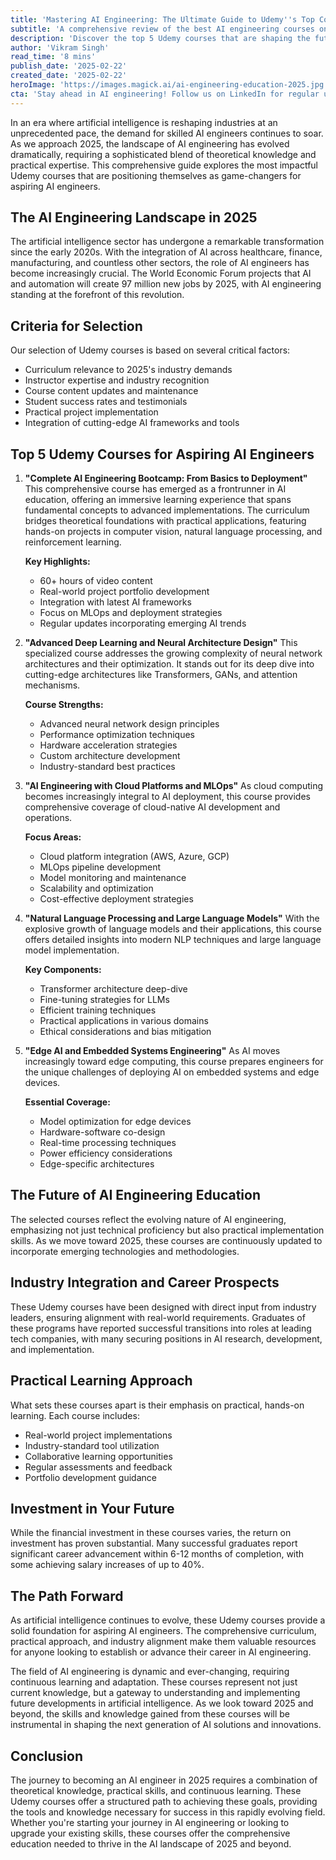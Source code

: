 ```yaml
---
title: 'Mastering AI Engineering: The Ultimate Guide to Udemy''s Top Courses for 2025'
subtitle: 'A comprehensive review of the best AI engineering courses on Udemy for 2025'
description: 'Discover the top 5 Udemy courses that are shaping the future of AI engineering education in 2025. From comprehensive bootcamps to specialized courses in deep learning, cloud platforms, NLP, and edge AI, this guide provides essential insights for aspiring AI engineers. Learn about curriculum highlights, industry integration, and career prospects in this rapidly evolving field.'
author: 'Vikram Singh'
read_time: '8 mins'
publish_date: '2025-02-22'
created_date: '2025-02-22'
heroImage: 'https://images.magick.ai/ai-engineering-education-2025.jpg'
cta: 'Stay ahead in AI engineering! Follow us on LinkedIn for regular updates on the latest courses, industry trends, and exclusive insights from AI experts.'
---
```


In an era where artificial intelligence is reshaping industries at an unprecedented pace, the demand for skilled AI engineers continues to soar. As we approach 2025, the landscape of AI engineering has evolved dramatically, requiring a sophisticated blend of theoretical knowledge and practical expertise. This comprehensive guide explores the most impactful Udemy courses that are positioning themselves as game-changers for aspiring AI engineers.

## The AI Engineering Landscape in 2025

The artificial intelligence sector has undergone a remarkable transformation since the early 2020s. With the integration of AI across healthcare, finance, manufacturing, and countless other sectors, the role of AI engineers has become increasingly crucial. The World Economic Forum projects that AI and automation will create 97 million new jobs by 2025, with AI engineering standing at the forefront of this revolution.

## Criteria for Selection

Our selection of Udemy courses is based on several critical factors:
- Curriculum relevance to 2025's industry demands
- Instructor expertise and industry recognition
- Course content updates and maintenance
- Student success rates and testimonials
- Practical project implementation
- Integration of cutting-edge AI frameworks and tools

## Top 5 Udemy Courses for Aspiring AI Engineers

1. **"Complete AI Engineering Bootcamp: From Basics to Deployment"**
   This comprehensive course has emerged as a frontrunner in AI education, offering an immersive learning experience that spans fundamental concepts to advanced implementations. The curriculum bridges theoretical foundations with practical applications, featuring hands-on projects in computer vision, natural language processing, and reinforcement learning.

   **Key Highlights:**
   - 60+ hours of video content
   - Real-world project portfolio development
   - Integration with latest AI frameworks
   - Focus on MLOps and deployment strategies
   - Regular updates incorporating emerging AI trends

2. **"Advanced Deep Learning and Neural Architecture Design"**
   This specialized course addresses the growing complexity of neural network architectures and their optimization. It stands out for its deep dive into cutting-edge architectures like Transformers, GANs, and attention mechanisms.

   **Course Strengths:**
   - Advanced neural network design principles
   - Performance optimization techniques
   - Hardware acceleration strategies
   - Custom architecture development
   - Industry-standard best practices

3. **"AI Engineering with Cloud Platforms and MLOps"**
   As cloud computing becomes increasingly integral to AI deployment, this course provides comprehensive coverage of cloud-native AI development and operations.

   **Focus Areas:**
   - Cloud platform integration (AWS, Azure, GCP)
   - MLOps pipeline development
   - Model monitoring and maintenance
   - Scalability and optimization
   - Cost-effective deployment strategies

4. **"Natural Language Processing and Large Language Models"**
   With the explosive growth of language models and their applications, this course offers detailed insights into modern NLP techniques and large language model implementation.

   **Key Components:**
   - Transformer architecture deep-dive
   - Fine-tuning strategies for LLMs
   - Efficient training techniques
   - Practical applications in various domains
   - Ethical considerations and bias mitigation

5. **"Edge AI and Embedded Systems Engineering"**
   As AI moves increasingly toward edge computing, this course prepares engineers for the unique challenges of deploying AI on embedded systems and edge devices.

   **Essential Coverage:**
   - Model optimization for edge devices
   - Hardware-software co-design
   - Real-time processing techniques
   - Power efficiency considerations
   - Edge-specific architectures

## The Future of AI Engineering Education

The selected courses reflect the evolving nature of AI engineering, emphasizing not just technical proficiency but also practical implementation skills. As we move toward 2025, these courses are continuously updated to incorporate emerging technologies and methodologies.

## Industry Integration and Career Prospects

These Udemy courses have been designed with direct input from industry leaders, ensuring alignment with real-world requirements. Graduates of these programs have reported successful transitions into roles at leading tech companies, with many securing positions in AI research, development, and implementation.

## Practical Learning Approach

What sets these courses apart is their emphasis on practical, hands-on learning. Each course includes:
- Real-world project implementations
- Industry-standard tool utilization
- Collaborative learning opportunities
- Regular assessments and feedback
- Portfolio development guidance

## Investment in Your Future

While the financial investment in these courses varies, the return on investment has proven substantial. Many successful graduates report significant career advancement within 6-12 months of completion, with some achieving salary increases of up to 40%.

## The Path Forward

As artificial intelligence continues to evolve, these Udemy courses provide a solid foundation for aspiring AI engineers. The comprehensive curriculum, practical approach, and industry alignment make them valuable resources for anyone looking to establish or advance their career in AI engineering.

The field of AI engineering is dynamic and ever-changing, requiring continuous learning and adaptation. These courses represent not just current knowledge, but a gateway to understanding and implementing future developments in artificial intelligence. As we look toward 2025 and beyond, the skills and knowledge gained from these courses will be instrumental in shaping the next generation of AI solutions and innovations.

## Conclusion

The journey to becoming an AI engineer in 2025 requires a combination of theoretical knowledge, practical skills, and continuous learning. These Udemy courses offer a structured path to achieving these goals, providing the tools and knowledge necessary for success in this rapidly evolving field. Whether you're starting your journey in AI engineering or looking to upgrade your existing skills, these courses offer the comprehensive education needed to thrive in the AI landscape of 2025 and beyond.